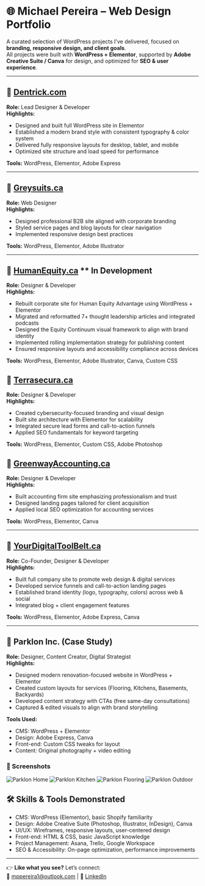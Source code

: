 # 🌐 Michael Pereira – Web Design Portfolio

A curated selection of WordPress projects I’ve delivered, focused on **branding, responsive design, and client goals**.  
All projects were built with **WordPress + Elementor**, supported by **Adobe Creative Suite / Canva** for design, and optimized for **SEO & user experience**.

---

## 🔹 [Dentrick.com](https://dentrick.com)

**Role:** Lead Designer & Developer  
**Highlights:**
- Designed and built full WordPress site in Elementor  
- Established a modern brand style with consistent typography & color system  
- Delivered fully responsive layouts for desktop, tablet, and mobile  
- Optimized site structure and load speed for performance  

**Tools:** WordPress, Elementor, Adobe Express  

---
## 🔹 [Greysuits.ca](https://greysuits.ca)

**Role:** Web Designer  
**Highlights:**
- Designed professional B2B site aligned with corporate branding  
- Styled service pages and blog layouts for clear navigation  
- Implemented responsive design best practices  

**Tools:** WordPress, Elementor, Adobe Illustrator  

---
## 🔹 [HumanEquity.ca](https://humanequity.ca) ** In Development

**Role:** Designer & Developer  
**Highlights:**
- Rebuilt corporate site for Human Equity Advantage using WordPress + Elementor  
- Migrated and reformatted 7+ thought leadership articles and integrated podcasts  
- Designed the Equity Continuum visual framework to align with brand identity  
- Implemented rolling implementation strategy for publishing content  
- Ensured responsive layouts and accessibility compliance across devices  

**Tools:** WordPress, Elementor, Adobe Illustrator, Canva, Custom CSS  


## 🔹 [Terrasecura.ca](https://terrasecura.ca)

**Role:** Designer & Developer  
**Highlights:**
- Created cybersecurity-focused branding and visual design  
- Built site architecture with Elementor for scalability  
- Integrated secure lead forms and call-to-action funnels  
- Applied SEO fundamentals for keyword targeting  

**Tools:** WordPress, Elementor, Custom CSS, Adobe Photoshop  



## 🔹 [GreenwayAccounting.ca](https://greenwayaccounting.ca)

**Role:** Designer & Developer  
**Highlights:**
- Built accounting firm site emphasizing professionalism and trust  
- Designed landing pages tailored for client acquisition  
- Applied local SEO optimization for accounting services  

**Tools:** WordPress, Elementor, Canva  

---

## 🔹 [YourDigitalToolBelt.ca](https://yourdigitaltoolbelt.ca)

**Role:** Co-Founder, Designer & Developer  
**Highlights:**
- Built full company site to promote web design & digital services  
- Developed service funnels and call-to-action landing pages  
- Established brand identity (logo, typography, colors) across web & social  
- Integrated blog + client engagement features  

**Tools:** WordPress, Elementor, Adobe Express, Canva  

---

## 🔹 Parklon Inc. (Case Study)

**Role:** Designer, Content Creator, Digital Strategist  
**Highlights:**
- Designed modern renovation-focused website in WordPress + Elementor  
- Created custom layouts for services (Flooring, Kitchens, Basements, Backyards)  
- Developed content strategy with CTAs (free same-day consultations)  
- Captured & edited visuals to align with brand storytelling

**Tools Used:**  
- CMS: WordPress + Elementor  
- Design: Adobe Express, Canva  
- Front-end: Custom CSS tweaks for layout  
- Content: Original photography + video editing 

### 📸 Screenshots

![Parklon Home](IMG_6883.jpeg)
![Parklon Kitchen](IMG_6884.jpeg)
![Parklon Flooring](IMG_6885.jpeg)
![Parklon Outdoor](IMG_6886.jpeg)


## 🛠 Skills & Tools Demonstrated
- CMS: WordPress (Elementor), basic Shopify familiarity  
- Design: Adobe Creative Suite (Photoshop, Illustrator, InDesign), Canva  
- UI/UX: Wireframes, responsive layouts, user-centered design  
- Front-end: HTML & CSS, basic JavaScript knowledge  
- Project Management: Asana, Trello, Google Workspace  
- SEO & Accessibility: On-page optimization, performance improvements  

---

👉 **Like what you see?** Let’s connect:  
📧 mppereira1@outlook.com | 💼 [LinkedIn](https://www.linkedin.com/in/michael-pereira-8619601b6/)
